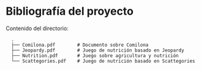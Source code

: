 # Bibliografía del proyecto

Contenido del directorio:

      .
      ├── Comilona.pdf        # Documento sobre Comilona
      ├── Jeopardy.pdf        # Juego de nutrición basado en Jeopardy
      ├── Nutrition.pdf       # Juego sobre agricultura y nutrición
      └── Scattegories.pdf    # Juego de nutrición basado en Scattegories

